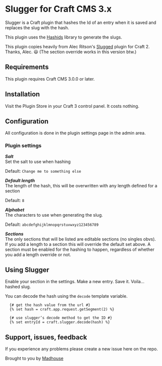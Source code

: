 # Slugger for Craft CMS 3.x

Slugger is a Craft plugin that hashes the Id of an entry when it is saved and replaces the slug with the hash.

This plugin uses the [Hashids](http://hashids.org/php/) library to generate the slugs.

This plugin copies heavily from Alec Ritson's [Slugged](https://github.com/alecritson) plugin for Craft 2. Thanks, Alec. :smiley: (The section override works in this version btw.)

## Requirements

This plugin requires Craft CMS 3.0.0 or later.

## Installation

Visit the Plugin Store in your Craft 3 control panel. It costs nothing.


## Configuration 
All configuration is done in the plugin settings page in the admin area. 

### Plugin settings 

***Salt***  
Set the salt to use when hashing

Default: `Change me to something else`

***Default length***   
The length of the hash, this will be overwritten with any length defined for a section 

Default: `8`

***Alphabet***  
The characters to use when generating the slug. 

Default: `abcdefghijklmnopqrstuvwxyz123456789`

***Sections***  
The only sections that will be listed are editable sections (no singles obvs). If you add a length to a section this will override the default set above. A section must be enabled for the hashing to happen, regardless of whether you add a length override or not.

## Using Slugger
Enable your section in the settings. Make a new entry. Save it. Voila... hashed slug.

You can decode the hash using the `decode` template variable.

```
  {# get the hash value from the url #}
  {% set hash = craft.app.request.getSegment(2) %}
    
  {# use slugger’s decode method to get the ID #}
  {% set entryId = craft.slugger.decode(hash) %}
```

## Support, issues, feedback

If you experience any problems please create a new issue here on the repo.

Brought to you by [Madhouse](madmadmad.com)
